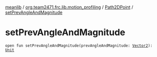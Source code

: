 [meanlib](../../index.md) / [org.team2471.frc.lib.motion_profiling](../index.md) / [Path2DPoint](index.md) / [setPrevAngleAndMagnitude](./set-prev-angle-and-magnitude.md)

# setPrevAngleAndMagnitude

`open fun setPrevAngleAndMagnitude(prevAngleAndMagnitude: `[`Vector2`](../../org.team2471.frc.lib.math/-vector2/index.md)`): `[`Unit`](https://kotlinlang.org/api/latest/jvm/stdlib/kotlin/-unit/index.html)